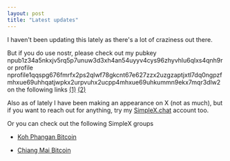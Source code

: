 ```yaml
---
layout: post
title: "Latest updates"
---
```


I haven't been updating this lately as there's a lot of craziness out there.

But if you do use nostr, please check out my pubkey npub1z34a5nkxjv5rq5p7unuw3d3xh4an54uyyv4cys96zhyvhlu6qlxs4qnh9r or profile nprofile1qqspg676fmrfx2ps2qlwf78gkcnt67e627zzx2uzgzaptjxtl7dq0ngpzfmhxue69uhhqatjwpkx2urpvuhx2ucpp4mhxue69uhkummn9ekx7mqr3dlw2 on the following links [(1)](https://njump.me/npub1z34a5nkxjv5rq5p7unuw3d3xh4an54uyyv4cys96zhyvhlu6qlxs4qnh9r) [(2)](https://satellite.earth/@nprofile1qqspg676fmrfx2ps2qlwf78gkcnt67e627zzx2uzgzaptjxtl7dq0ngpzfmhxue69uhhqatjwpkx2urpvuhx2ucpp4mhxue69uhkummn9ekx7mqr3dlw2)

Also as of lately I have been making an appearance on X (not as much), but if you want to reach out for anything, try my [SimpleX.chat](https://simplex.chat/contact#/?v=2-4&smp=smp%3A%2F%2FenEkec4hlR3UtKx2NMpOUK_K4ZuDxjWBO1d9Y4YXVaA%3D%40smp14.simplex.im%2F_lmteZ1lEkwRPrLiF1xxjGWfoAIL36H3%23%2F%3Fv%3D1-2%26dh%3DMCowBQYDK2VuAyEAHwIAL-HqwUMW6Ab26K6JXUFIfMVjmAIN0jAvGL_Yw24%253D%26srv%3Daspkyu2sopsnizbyfabtsicikr2s4r3ti35jogbcekhm3fsoeyjvgrid.onion) account too.

Or you can check out the following SimpleX groups

- [Koh Phangan Bitcoin](https://simplex.chat/contact#/?v=2-5&smp=smp%3A%2F%2Fhpq7_4gGJiilmz5Rf-CswuU5kZGkm_zOIooSw6yALRg%3D%40smp5.simplex.im%2F-k2ULFDKXou2gI3nlFiTxzZUOeg8sCq7%23%2F%3Fv%3D1-2%26dh%3DMCowBQYDK2VuAyEAbQwnPY_jxin9J4xMPhJ4qFkfr_sXva5UE-5DCuUY7hk%253D%26srv%3Djjbyvoemxysm7qxap7m5d5m35jzv5qq6gnlv7s4rsn7tdwwmuqciwpid.onion&data=%7B%22type%22%3A%22group%22%2C%22groupLinkId%22%3A%22k-CWr-V1kFVnZStlW_EMjA%3D%3D%22%7D)

- [Chiang Mai Bitcoin](https://simplex.chat/contact#/?v=2-5&smp=smp%3A%2F%2Fu2dS9sG8nMNURyZwqASV4yROM28Er0luVTx5X1CsMrU%3D%40smp4.simplex.im%2FUHhFDjfuDZySneLg72AkVpQhudOHswem%23%2F%3Fv%3D1-2%26dh%3DMCowBQYDK2VuAyEANsQOXiqyl05b7gVPw-anYtjsoraTA62VAjSToBFM0jA%253D%26srv%3Do5vmywmrnaxalvz6wi3zicyftgio6psuvyniis6gco6bp6ekl4cqj4id.onion&data=%7B%22type%22%3A%22group%22%2C%22groupLinkId%22%3A%22iVRmjDRVO1-FFZwLZLCkOg%3D%3D%22%7D)




